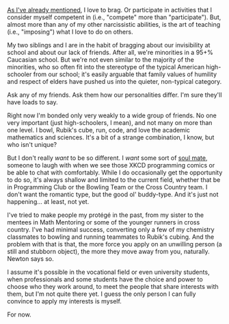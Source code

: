 [As I've already mentioned][1], I love to brag. Or participate in activities that I consider myself competent in (i.e., "compete" more than "participate"). But, almost more than any of my other narcissistic abilities, is the art of teaching (i.e., "imposing") what I love to do on others.

My two siblings and I are in the habit of bragging about our invisibility at school and about our lack of friends. After all, we're minorities in a 95+% Caucasian school. But we're not even similar to the majority of the minorities, who so often fit into the stereotype of the typical American high-schooler from our school; it's easily arguable that family values of humility and respect of elders have pushed us into the quieter, non-typical category.

Ask any of my friends. Ask them how our personalities differ. I'm sure they'll have loads to say.

Right now I'm bonded only very weakly to a wide group of friends. No one very important (just high-schoolers, I mean), and not many on more than one level. I bowl, Rubik's cube, run, code, and love the academic mathematics and sciences. It's a bit of a strange combination, I know, but who isn't unique?

But I don't really *want* to be so different. I *want* some sort of [soul mate][2], someone to laugh with when we see those XKCD programming comics or be able to chat with comfortably. While I do occasionally get the opportunity to do so, it's always shallow and limited to the current field, whether that be in Programming Club or the Bowling Team or the Cross Country team. I don't want the romantic type, but the good ol' buddy-type. And it's just not happening&hellip; at least, not yet.

I've tried to make people my protégé in the past, from my sister to the mentees in Math Mentoring or some of the younger runners in cross country. I've had minimal success, converting only a few of my chemistry classmates to bowling and running teammates to Rubik's cubing. And the problem with that is that, the more force you apply on an unwilling person (a still and stubborn object), the more they move away from you, naturally. Newton says so.

I assume it's possible in the vocational field or even university students, when professionals and some students have the choice and power to choose who they work around, to meet the people that share interests with them, but I'm not quite there yet. I guess the only person I can fully convince to apply my interests is myself.

For now.

[1]: /posts/mr-braggartpants "see post: Mr. Braggartpants"
[2]: https://what-if.xkcd.com/9/ "XKCD: Soul Mates"